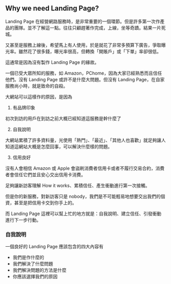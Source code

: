 ## Why we need Landing Page?

Landing Page 在經營網路服務時，是非常重要的一個環節。但是許多第一次作產品的團隊。並不了解這一點。往往只顧趕著作完成，上線，坐等奇蹟。結果一片死城。

又甚至是服務上線後，希望馬上有人使用，於是就花了非常多預算下廣告，爭取曝光率。雖然花了很多錢，曝光率很高，但轉換「開賬戶」或「下單」率卻很低。

這通常是因為沒有製作 Landing Page 的緣故。

一個已受大眾所知的服務，如 Amazon，PChome，因為大家已經熟悉而且信任他們。沒有 Landing Page 或許不是什麼大問題。但沒有 Landing Page，在自家服務尚小時，就是致命的自殺。

大網站可以這樣作的原因，是因為

1) 有品牌印象

初次到訪的用戶在到訪之前大概已經知道這服務是幹什麼了

2) 自我說明

大網站累積了許多資料量，光使用「熱門」、「最近」、「其他人也喜歡」就足夠讓人知道這網站大概是怎麼回事，可以解決什麼樣的問題。

3) 信用良好

沒有人會相信 Amazon 或 Apple 會盜刷消費者信用卡或者不履行交易合約，消費者會信任它們並且安心交出信用卡消費。

足夠讓新訪客理解 How it works、累積信任、產生衝動進行第一次接觸。

但是你的新服務，對新訪客只是 nobody，我們是不可能輕易地想要交出我們的個資，甚至是把信用卡交到你手上的。

而 Landing Page 這裡可以幫上忙的地方就是：自我說明、建立信任、引發衝動進行下一步行動。

### 自我說明

一個良好的 Landing Page 應該包含的四大內容有

* 我們是作什麼的
* 我們解決了什麼問題
* 我們解決問題的方法是什麼
* 你應該選擇我們的原因

